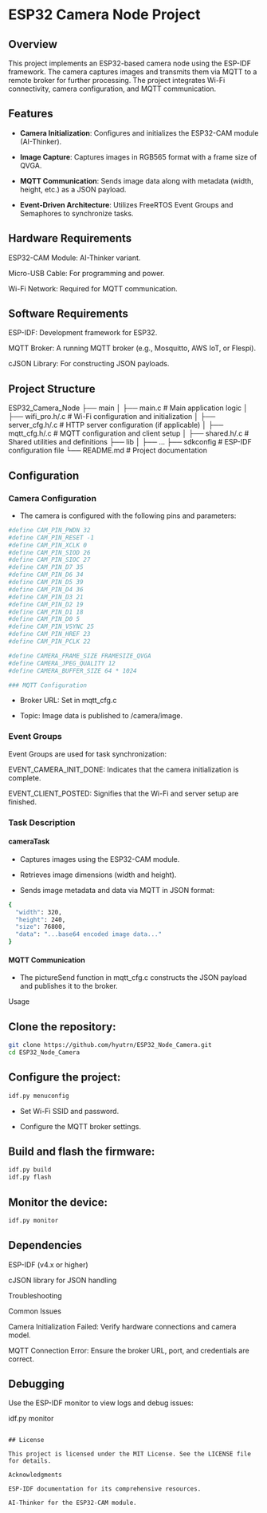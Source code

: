 # ESP32 Camera Node Project

## Overview

This project implements an ESP32-based camera node using the ESP-IDF framework. The camera captures images and transmits them via MQTT to a remote broker for further processing. The project integrates Wi-Fi connectivity, camera configuration, and MQTT communication.

## Features

- **Camera Initialization**: Configures and initializes the ESP32-CAM module (AI-Thinker).

- **Image Capture**: Captures images in RGB565 format with a frame size of QVGA.

- **MQTT Communication**: Sends image data along with metadata (width, height, etc.) as a JSON payload.

- **Event-Driven Architecture**: Utilizes FreeRTOS Event Groups and Semaphores to synchronize tasks.

## Hardware Requirements

ESP32-CAM Module: AI-Thinker variant.

Micro-USB Cable: For programming and power.

Wi-Fi Network: Required for MQTT communication.

## Software Requirements

ESP-IDF: Development framework for ESP32.

MQTT Broker: A running MQTT broker (e.g., Mosquitto, AWS IoT, or Flespi).

cJSON Library: For constructing JSON payloads.

## Project Structure

ESP32_Camera_Node
├── main
│   ├── main.c          # Main application logic
│   ├── wifi_pro.h/.c   # Wi-Fi configuration and initialization
│   ├── server_cfg.h/.c # HTTP server configuration (if applicable)
│   ├── mqtt_cfg.h/.c   # MQTT configuration and client setup
│   ├── shared.h/.c     # Shared utilities and definitions
├── lib
│   ├── ...
├── sdkconfig           # ESP-IDF configuration file
└── README.md           # Project documentation

## Configuration

### Camera Configuration

- The camera is configured with the following pins and parameters:

```bash
#define CAM_PIN_PWDN 32
#define CAM_PIN_RESET -1
#define CAM_PIN_XCLK 0
#define CAM_PIN_SIOD 26
#define CAM_PIN_SIOC 27
#define CAM_PIN_D7 35
#define CAM_PIN_D6 34
#define CAM_PIN_D5 39
#define CAM_PIN_D4 36
#define CAM_PIN_D3 21
#define CAM_PIN_D2 19
#define CAM_PIN_D1 18
#define CAM_PIN_D0 5
#define CAM_PIN_VSYNC 25
#define CAM_PIN_HREF 23
#define CAM_PIN_PCLK 22

#define CAMERA_FRAME_SIZE FRAMESIZE_QVGA
#define CAMERA_JPEG_QUALITY 12
#define CAMERA_BUFFER_SIZE 64 * 1024

### MQTT Configuration

```
- Broker URL: Set in mqtt_cfg.c

- Topic: Image data is published to /camera/image.

### Event Groups

Event Groups are used for task synchronization:

EVENT_CAMERA_INIT_DONE: Indicates that the camera initialization is complete.

EVENT_CLIENT_POSTED: Signifies that the Wi-Fi and server setup are finished.

### Task Description

#### cameraTask

- Captures images using the ESP32-CAM module.

- Retrieves image dimensions (width and height).

- Sends image metadata and data via MQTT in JSON format:

```bash
{
  "width": 320,
  "height": 240,
  "size": 76800,
  "data": "...base64 encoded image data..."
}
```

#### MQTT Communication

- The pictureSend function in mqtt_cfg.c constructs the JSON payload and publishes it to the broker.

Usage

## Clone the repository:

```bash
git clone https://github.com/hyutrn/ESP32_Node_Camera.git
cd ESP32_Node_Camera
```

## Configure the project:

```bash 
idf.py menuconfig
```

- Set Wi-Fi SSID and password.

- Configure the MQTT broker settings.

## Build and flash the firmware:

```bash 
idf.py build
idf.py flash
```
## Monitor the device:

```bash
idf.py monitor
```
## Dependencies

ESP-IDF (v4.x or higher)

cJSON library for JSON handling

Troubleshooting

Common Issues

Camera Initialization Failed: Verify hardware connections and camera model.

MQTT Connection Error: Ensure the broker URL, port, and credentials are correct.

## Debugging

Use the ESP-IDF monitor to view logs and debug issues:


idf.py monitor
```

## License

This project is licensed under the MIT License. See the LICENSE file for details.

Acknowledgments

ESP-IDF documentation for its comprehensive resources.

AI-Thinker for the ESP32-CAM module.


